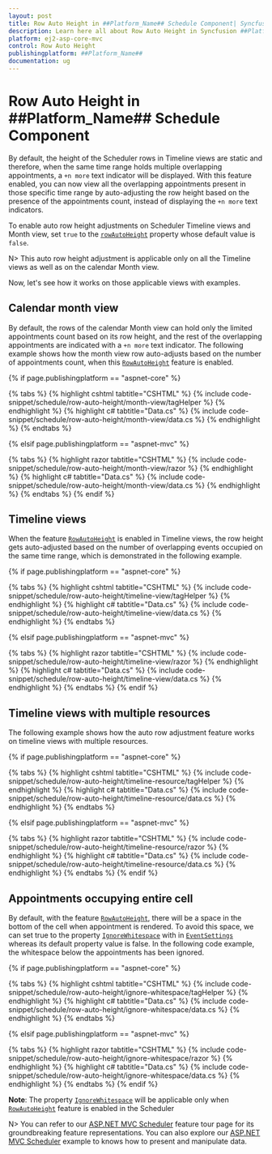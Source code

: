 ```yaml
---
layout: post
title: Row Auto Height in ##Platform_Name## Schedule Component| Syncfusion
description: Learn here all about Row Auto Height in Syncfusion ##Platform_Name## Schedule component of Syncfusion Essential JS 2 and more.
platform: ej2-asp-core-mvc
control: Row Auto Height
publishingplatform: ##Platform_Name##
documentation: ug
---
```



# Row Auto Height in ##Platform_Name## Schedule Component

By default, the height of the Scheduler rows in Timeline views are static and therefore, when the same time range holds multiple overlapping appointments, a `+n more` text indicator will be displayed. With this feature enabled, you can now view all the overlapping appointments present in those specific time range by auto-adjusting the row height based on the presence of the appointments count, instead of displaying the `+n more` text indicators.

To enable auto row height adjustments on Scheduler Timeline views and Month view, set `true` to the [`rowAutoHeight`](https://help.syncfusion.com/cr/aspnetmvc-js2/Syncfusion.EJ2.Schedule.Schedule.html#Syncfusion_EJ2_Schedule_Schedule_RowAutoHeight) property whose default value is `false`.

N> This auto row height adjustment is applicable only on all the Timeline views as well as on the calendar Month view.

Now, let's see how it works on those applicable views with examples.

## Calendar month view

By default, the rows of the calendar Month view can hold only the limited appointments count based on its row height, and the rest of the overlapping appointments are indicated with a `+n more` text indicator. The following example shows how the month view row auto-adjusts based on the number of appointments count, when this [`RowAutoHeight`](https://help.syncfusion.com/cr/aspnetmvc-js2/Syncfusion.EJ2.Schedule.Schedule.html#Syncfusion_EJ2_Schedule_Schedule_RowAutoHeight) feature is enabled.

{% if page.publishingplatform == "aspnet-core" %}

{% tabs %}
{% highlight cshtml tabtitle="CSHTML" %}
{% include code-snippet/schedule/row-auto-height/month-view/tagHelper %}
{% endhighlight %}
{% highlight c# tabtitle="Data.cs" %}
{% include code-snippet/schedule/row-auto-height/month-view/data.cs %}
{% endhighlight %}
{% endtabs %}

{% elsif page.publishingplatform == "aspnet-mvc" %}

{% tabs %}
{% highlight razor tabtitle="CSHTML" %}
{% include code-snippet/schedule/row-auto-height/month-view/razor %}
{% endhighlight %}
{% highlight c# tabtitle="Data.cs" %}
{% include code-snippet/schedule/row-auto-height/month-view/data.cs %}
{% endhighlight %}
{% endtabs %}
{% endif %}



## Timeline views

When the feature [`RowAutoHeight`](https://help.syncfusion.com/cr/aspnetmvc-js2/Syncfusion.EJ2.Schedule.Schedule.html#Syncfusion_EJ2_Schedule_Schedule_RowAutoHeight) is enabled in Timeline views, the row height gets auto-adjusted based on the number of overlapping events occupied on the same time range, which is demonstrated in the following example.

{% if page.publishingplatform == "aspnet-core" %}

{% tabs %}
{% highlight cshtml tabtitle="CSHTML" %}
{% include code-snippet/schedule/row-auto-height/timeline-view/tagHelper %}
{% endhighlight %}
{% highlight c# tabtitle="Data.cs" %}
{% include code-snippet/schedule/row-auto-height/timeline-view/data.cs %}
{% endhighlight %}
{% endtabs %}

{% elsif page.publishingplatform == "aspnet-mvc" %}

{% tabs %}
{% highlight razor tabtitle="CSHTML" %}
{% include code-snippet/schedule/row-auto-height/timeline-view/razor %}
{% endhighlight %}
{% highlight c# tabtitle="Data.cs" %}
{% include code-snippet/schedule/row-auto-height/timeline-view/data.cs %}
{% endhighlight %}
{% endtabs %}
{% endif %}



## Timeline views with multiple resources

The following example shows how the auto row adjustment feature works on timeline views with multiple resources.

{% if page.publishingplatform == "aspnet-core" %}

{% tabs %}
{% highlight cshtml tabtitle="CSHTML" %}
{% include code-snippet/schedule/row-auto-height/timeline-resource/tagHelper %}
{% endhighlight %}
{% highlight c# tabtitle="Data.cs" %}
{% include code-snippet/schedule/row-auto-height/timeline-resource/data.cs %}
{% endhighlight %}
{% endtabs %}

{% elsif page.publishingplatform == "aspnet-mvc" %}

{% tabs %}
{% highlight razor tabtitle="CSHTML" %}
{% include code-snippet/schedule/row-auto-height/timeline-resource/razor %}
{% endhighlight %}
{% highlight c# tabtitle="Data.cs" %}
{% include code-snippet/schedule/row-auto-height/timeline-resource/data.cs %}
{% endhighlight %}
{% endtabs %}
{% endif %}



## Appointments occupying entire cell

By default, with the feature [`RowAutoHeight`](https://help.syncfusion.com/cr/aspnetmvc-js2/Syncfusion.EJ2.Schedule.Schedule.html#Syncfusion_EJ2_Schedule_Schedule_RowAutoHeight), there will be a space in the bottom of the cell when appointment is rendered. To avoid this space, we can set true to the property [`IgnoreWhitespace`](https://help.syncfusion.com/cr/aspnetmvc-js2/Syncfusion.EJ2.Schedule.ScheduleEventSettings.html#Syncfusion_EJ2_Schedule_ScheduleEventSettings_IgnoreWhitespace) with in [`EventSettings`](https://help.syncfusion.com/cr/aspnetmvc-js2/Syncfusion.EJ2.Schedule.Schedule.html#Syncfusion_EJ2_Schedule_Schedule_EventSettings) whereas its default property value is false. In the following code example, the whitespace below the appointments has been ignored.

{% if page.publishingplatform == "aspnet-core" %}

{% tabs %}
{% highlight cshtml tabtitle="CSHTML" %}
{% include code-snippet/schedule/row-auto-height/ignore-whitespace/tagHelper %}
{% endhighlight %}
{% highlight c# tabtitle="Data.cs" %}
{% include code-snippet/schedule/row-auto-height/ignore-whitespace/data.cs %}
{% endhighlight %}
{% endtabs %}

{% elsif page.publishingplatform == "aspnet-mvc" %}

{% tabs %}
{% highlight razor tabtitle="CSHTML" %}
{% include code-snippet/schedule/row-auto-height/ignore-whitespace/razor %}
{% endhighlight %}
{% highlight c# tabtitle="Data.cs" %}
{% include code-snippet/schedule/row-auto-height/ignore-whitespace/data.cs %}
{% endhighlight %}
{% endtabs %}
{% endif %}



**Note**: The property [`IgnoreWhitespace`](https://help.syncfusion.com/cr/aspnetmvc-js2/Syncfusion.EJ2.Schedule.ScheduleEventSettings.html#Syncfusion_EJ2_Schedule_ScheduleEventSettings_IgnoreWhitespace) will be applicable only when [`RowAutoHeight`](https://help.syncfusion.com/cr/aspnetmvc-js2/Syncfusion.EJ2.Schedule.Schedule.html#Syncfusion_EJ2_Schedule_Schedule_RowAutoHeight) feature is enabled in the Scheduler

N> You can refer to our [ASP.NET MVC Scheduler](https://www.syncfusion.com/aspnet-mvc-ui-controls/scheduler) feature tour page for its groundbreaking feature representations. You can also explore our [ASP.NET MVC Scheduler](https://ej2.syncfusion.com/aspnetmvc/Schedule/Overview#/material) example to knows how to present and manipulate data.
